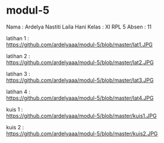 # modul-5

Nama : Ardelya Nastiti Laila Hani
Kelas : XI RPL 5
Absen : 11

latihan 1 : <br>
https://github.com/ardelyaaa/modul-5/blob/master/lat1.JPG

latihan 2 : <br>
https://github.com/ardelyaaa/modul-5/blob/master/lat2.JPG

latihan 3 : <br>
https://github.com/ardelyaaa/modul-5/blob/master/lat3.JPG

latihan 4 : <br>
https://github.com/ardelyaaa/modul-5/blob/master/lat4.JPG

kuis 1 : <br>
https://github.com/ardelyaaa/modul-5/blob/master/kuis1.JPG

kuis 2 : <br>
https://github.com/ardelyaaa/modul-5/blob/master/kuis2.JPG
